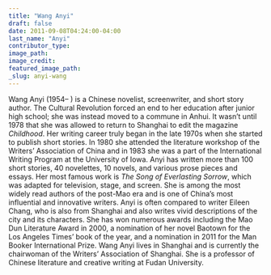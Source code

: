 ```yaml
---
title: "Wang Anyi"
draft: false
date: 2011-09-08T04:24:00-04:00
last_name: "Anyi"
contributor_type:
image_path:
image_credit:
featured_image_path:
_slug: anyi-wang
---
```


Wang Anyi (1954– ) is a Chinese novelist, screenwriter, and short story author. The Cultural Revolution forced an end to her education after junior high school; she was instead moved to a commune in Anhui. It wasn’t until 1978 that she was allowed to return to Shanghai to edit the magazine _Childhood_. Her writing career truly began in the late 1970s when she started to publish short stories. In 1980 she attended the literature workshop of the Writers’ Association of China and in 1983 she was a part of the International Writing Program at the University of Iowa. Anyi has written more than 100 short stories, 40 novelettes, 10 novels, and various prose pieces and essays. Her most famous work is _The Song of Everlasting Sorrow_, which was adapted for television, stage, and screen. She is among the most widely read authors of the post-Mao era and is one of China’s most influential and innovative writers. Anyi is often compared to writer Eileen Chang, who is also from Shanghai and also writes vivid descriptions of the city and its characters. She has won numerous awards including the Mao Dun Literature Award in 2000, a nomination of her novel Baotown for the Los Angeles Times’ book of the year, and a nomination in 2011 for the Man Booker International Prize. Wang Anyi lives in Shanghai and is currently the chairwoman of the Writers’ Association of Shanghai. She is a professor of Chinese literature and creative writing at Fudan University.

